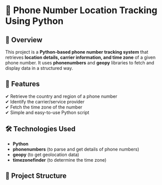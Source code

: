 
# 📱 Phone Number Location Tracking Using Python  

## 📌 Overview  
This project is a **Python-based phone number tracking system** that retrieves **location details, carrier information, and time zone** of a given phone number. It uses **phonenumbers** and **geopy** libraries to fetch and display data in a structured way.  

## 🚀 Features  
✔ Retrieve the country and region of a phone number  
✔ Identify the carrier/service provider  
✔ Fetch the time zone of the number  
✔ Simple and easy-to-use Python script  

## 🛠 Technologies Used  
- **Python**  
- **phonenumbers** (to parse and get details of phone numbers)  
- **geopy** (to get geolocation data)  
- **timezonefinder** (to determine the time zone)  

## 📂 Project Structure  
